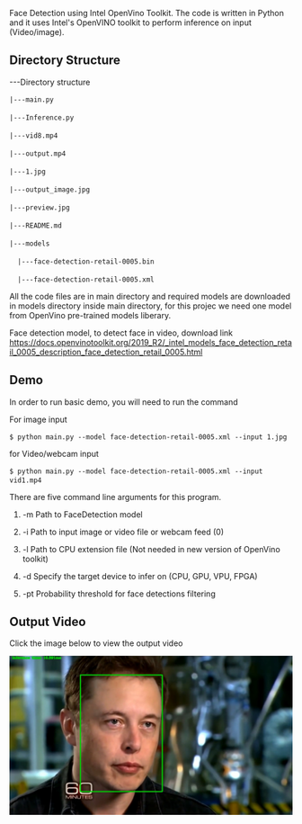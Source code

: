 Face Detection using Intel OpenVino Toolkit. The code is written in Python and it uses Intel's OpenVINO toolkit to perform inference on input (Video/image).

## Directory Structure

---Directory structure

    |---main.py
    
    |---Inference.py
    
    |---vid8.mp4
    
    |---output.mp4
    
    |---1.jpg
    
    |---output_image.jpg
    
    |---preview.jpg
    
    |---README.md
    
    |---models
    
      |---face-detection-retail-0005.bin
      
      |---face-detection-retail-0005.xml

All the code files are in main directory and required models are downloaded in models directory inside main directory, for this projec we need one model from OpenVino pre-trained models liberary.

Face detection model, to detect face in video, download link
https://docs.openvinotoolkit.org/2019_R2/_intel_models_face_detection_retail_0005_description_face_detection_retail_0005.html

## Demo

In order to run basic demo, you will need to run the command

For image input 

    $ python main.py --model face-detection-retail-0005.xml --input 1.jpg

for Video/webcam input

    $ python main.py --model face-detection-retail-0005.xml --input vid1.mp4

There are five command line arguments for this program.

1)  -m Path to FaceDetection model

2)  -i Path to input image or video file or webcam feed (0)

3)  -l Path to CPU extension file (Not needed in new version of OpenVino toolkit)

4)  -d Specify the target device to infer on (CPU, GPU, VPU, FPGA)

5)  -pt Probability threshold for face detections filtering


## Output Video

Click the image below to view the output video

[![Output Video](preview.jpg)](https://www.youtube.com/embed/i9VRocFl-3w)
